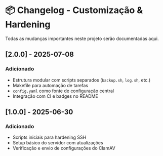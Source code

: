 # 📦 Changelog - Customização & Hardening

Todas as mudanças importantes neste projeto serão documentadas aqui.

## [2.0.0] - 2025-07-08
### Adicionado
- Estrutura modular com scripts separados (`backup.sh`, `log.sh`, etc.)
- Makefile para automação de tarefas
- `config.yaml` como fonte de configuração central
- Integração com CI e badges no README

## [1.0.0] - 2025-06-30
### Adicionado
- Scripts iniciais para hardening SSH
- Setup básico do servidor com atualizações
- Verificação e envio de configurações do ClamAV
